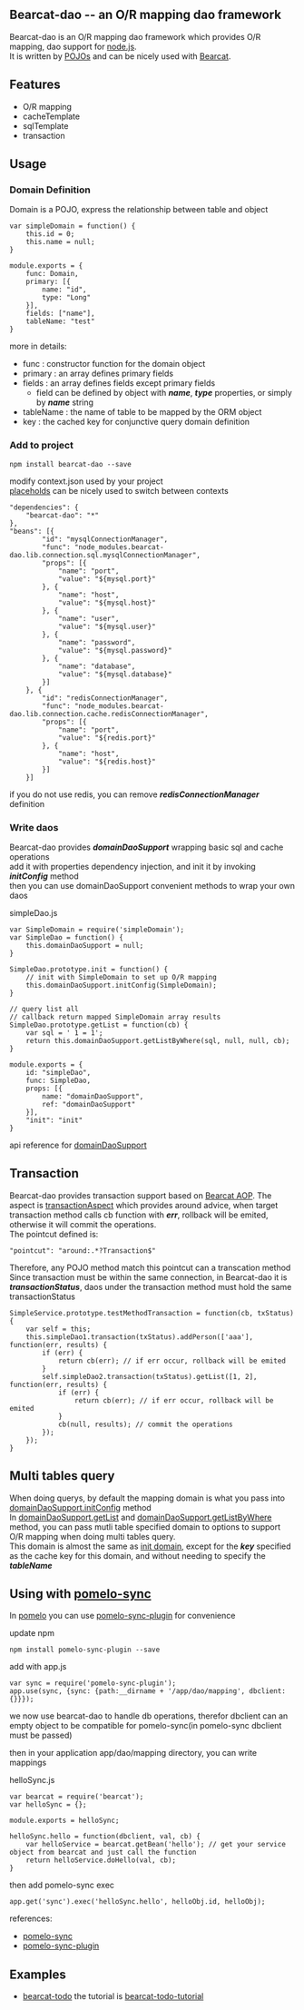 ## Bearcat-dao -- an O/R mapping dao framework  
Bearcat-dao is an O/R mapping dao framework which provides O/R mapping, dao support for [node.js](http://nodejs.org/).  
It is written by [POJOs](https://github.com/bearcatnode/bearcat/wiki/POJOs-based-development) and can be nicely used with [Bearcat](https://github.com/bearcatnode/bearcat).  

## Features  
* O/R mapping  
* cacheTemplate  
* sqlTemplate  
* transaction  

## Usage
### Domain Definition
Domain is a POJO, express the relationship between table and object  
```
var simpleDomain = function() {
	this.id = 0;
	this.name = null;
}

module.exports = {
	func: Domain,
	primary: [{
		name: "id",
		type: "Long"
	}],
	fields: ["name"],
	tableName: "test"
}
```

more in details:  
* func : constructor function for the domain object
* primary : an array defines primary fields  
* fields : an array defines fields except primary fields  
  - field can be defined by object with ***name***, ***type*** properties, or simply by ***name*** string  
* tableName : the name of table to be mapped by the ORM object  
* key : the cached key for conjunctive query domain definition  

### Add to project
```
npm install bearcat-dao --save
```  

modify context.json used by your project  
[placeholds](https://github.com/bearcatnode/bearcat/wiki/Consistent-configuration) can be nicely used to switch between contexts  

```
"dependencies": {
	"bearcat-dao": "*"
},
"beans": [{
		"id": "mysqlConnectionManager",
		"func": "node_modules.bearcat-dao.lib.connection.sql.mysqlConnectionManager",
		"props": [{
			"name": "port",
			"value": "${mysql.port}"
		}, {
			"name": "host",
			"value": "${mysql.host}"
		}, {
			"name": "user",
			"value": "${mysql.user}"
		}, {
			"name": "password",
			"value": "${mysql.password}"
		}, {
			"name": "database",
			"value": "${mysql.database}"
		}]
	}, {
		"id": "redisConnectionManager",
		"func": "node_modules.bearcat-dao.lib.connection.cache.redisConnectionManager",
		"props": [{
			"name": "port",
			"value": "${redis.port}"
		}, {
			"name": "host",
			"value": "${redis.host}"
		}]
	}]
```

if you do not use redis, you can remove ***redisConnectionManager*** definition  

### Write daos  
Bearcat-dao provides ***domainDaoSupport*** wrapping basic sql and cache operations  
add it with properties dependency injection, and init it by invoking ***initConfig*** method  
then you can use domainDaoSupport convenient methods to wrap your own daos  

simpleDao.js
```
var SimpleDomain = require('simpleDomain');
var SimpleDao = function() {
	this.domainDaoSupport = null;
}

SimpleDao.prototype.init = function() {
	// init with SimpleDomain to set up O/R mapping
	this.domainDaoSupport.initConfig(SimpleDomain);
}

// query list all
// callback return mapped SimpleDomain array results
SimpleDao.prototype.getList = function(cb) {
	var sql = ' 1 = 1';
	return this.domainDaoSupport.getListByWhere(sql, null, null, cb);
}

module.exports = {
	id: "simpleDao",
	func: SimpleDao,
	props: [{
		name: "domainDaoSupport",
		ref: "domainDaoSupport"
	}],
	"init": "init"
}
```

api reference for [domainDaoSupport](http://bearcatnode.github.io/bearcat-dao/domainDaoSupport.js.html)  

## Transaction
Bearcat-dao provides transaction support based on [Bearcat AOP](https://github.com/bearcatnode/bearcat/wiki/Aspect-Object-Programming). The aspect is [transactionAspect](https://github.com/bearcatnode/bearcat-dao/blob/master/lib/aspect/transactionAspect.js) which provides around advice, when target transaction method calls cb function with ***err***, rollback will be emited, otherwise it will commit the operations.  
The pointcut defined is:  
```
"pointcut": "around:.*?Transaction$"
```  
Therefore, any POJO method match this pointcut can a transcation method  
Since transaction must be within the same connection, in Bearcat-dao it is ***transactionStatus***, daos under the transaction method must hold the same transactionStatus  
```
SimpleService.prototype.testMethodTransaction = function(cb, txStatus) {
	var self = this;
	this.simpleDao1.transaction(txStatus).addPerson(['aaa'], function(err, results) {
		if (err) {
			return cb(err); // if err occur, rollback will be emited
		}
		self.simpleDao2.transaction(txStatus).getList([1, 2], function(err, results) {
			if (err) { 
				return cb(err); // if err occur, rollback will be emited
			}
			cb(null, results); // commit the operations
		});
	});
}
```

## Multi tables query
When doing querys, by default the mapping domain is what you pass into [domainDaoSupport.initConfig](http://bearcatnode.github.io/bearcat-dao/domainDaoSupport.js.html#initConfig) method  
In [domainDaoSupport.getList](http://bearcatnode.github.io/bearcat-dao/domainDaoSupport.js.html#getList) and [domainDaoSupport.getListByWhere](http://bearcatnode.github.io/bearcat-dao/domainDaoSupport.js.html#getListByWhere) method, you can pass mutli table specified domain to options to support O/R mapping when doing multi tables query.  
This domain is almost the same as [init domain](https://github.com/bearcatnode/bearcat-dao#domain-definition), except for the ***key*** specified as the cache key for this domain, and without needing to specify the ***tableName***

## Using with [pomelo-sync](https://github.com/NetEase/pomelo-sync)
In [pomelo](https://github.com/NetEase/pomelo) you can use [pomelo-sync-plugin](https://github.com/NetEase/pomelo-sync-plugin) for convenience  

update npm  
```
npm install pomelo-sync-plugin --save
```

add with app.js  
```
var sync = require('pomelo-sync-plugin');
app.use(sync, {sync: {path:__dirname + '/app/dao/mapping', dbclient: {}}});
``` 

we now use bearcat-dao to handle db operations, therefor dbclient can an empty object to be compatible for pomelo-sync(in pomelo-sync dbclient must be passed)  

then in your application app/dao/mapping directory, you can write mappings  

helloSync.js
```
var bearcat = require('bearcat');
var helloSync = {};

module.exports = helloSync;

helloSync.hello = function(dbclient, val, cb) {
	var helloService = bearcat.getBean('hello'); // get your service object from bearcat and just call the function
	return helloService.doHello(val, cb);
}
```

then add pomelo-sync exec  
```
app.get('sync').exec('helloSync.hello', helloObj.id, helloObj);	
```

references:  
* [pomelo-sync](https://github.com/NetEase/pomelo-sync)
* [pomelo-sync-plugin](https://github.com/NetEase/pomelo-sync-plugin)

## Examples
- [bearcat-todo](https://github.com/bearcatnode/todo) 
the tutorial is [bearcat-todo-tutorial](https://github.com/bearcatnode/bearcat/wiki/web-mvc-todo)  